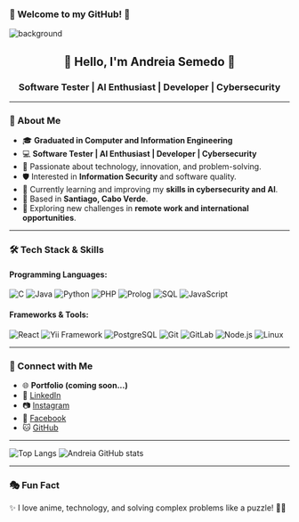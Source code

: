 ### 🖤 Welcome to my GitHub! 🖤 
![background](https://github.com/user-attachments/assets/da46c968-8729-4145-9b7e-8c2a240c06f3)
<h2 align="center">🌙 Hello, I'm Andreia Semedo 🌟</h2>
<h3 align="center">Software Tester | AI Enthusiast | Developer | Cybersecurity </h3>

---

### 🌸 About Me

- 🎓 **Graduated in Computer and Information Engineering**
- 💻 **Software Tester | AI Enthusiast | Developer | Cybersecurity**
- 🚀 Passionate about technology, innovation, and problem-solving.
- 🛡️ Interested in **Information Security** and software quality.
- 🔬 Currently learning and improving my **skills in cybersecurity and AI**.
- 📍 Based in **Santiago, Cabo Verde**.
- 🌱 Exploring new challenges in **remote work and international opportunities**.

---

### 🛠️ Tech Stack & Skills

#### **Programming Languages:**
![C](https://img.shields.io/badge/-C-00599C?style=flat-square&logo=c&logoColor=white)
![Java](https://img.shields.io/badge/-Java-007396?style=flat-square&logo=java)
![Python](https://img.shields.io/badge/-Python-3776AB?style=flat-square&logo=python&logoColor=white)
![PHP](https://img.shields.io/badge/-PHP-777BB4?style=flat-square&logo=php&logoColor=white)
![Prolog](https://img.shields.io/badge/-Prolog-FF4B00?style=flat-square&logo=prolog&logoColor=white)
![SQL](https://img.shields.io/badge/-SQL-4479A1?style=flat-square&logo=mysql&logoColor=white)
![JavaScript](https://img.shields.io/badge/-JavaScript-F7DF1E?style=flat-square&logo=javascript&logoColor=black)

#### **Frameworks & Tools:**
![React](https://img.shields.io/badge/-React-61DAFB?style=flat-square&logo=react&logoColor=black)
![Yii Framework](https://img.shields.io/badge/-Yii-808080?style=flat-square&logo=yii&logoColor=white)
![PostgreSQL](https://img.shields.io/badge/-PostgreSQL-336791?style=flat-square&logo=postgresql&logoColor=white)
![Git](https://img.shields.io/badge/-Git-F05032?style=flat-square&logo=git&logoColor=white)
![GitLab](https://img.shields.io/badge/-GitLab-FCA121?style=flat-square&logo=gitlab)
![Node.js](https://img.shields.io/badge/Node.js-43853D?style=flat-square&logo=node.js&logoColor=white)
![Linux](https://img.shields.io/badge/-Linux-FCC624?style=flat-square&logo=linux&logoColor=black)

---

### 📲 Connect with Me

- 🌐 **Portfolio (coming soon...)**
- 🔗 [LinkedIn](https://www.linkedin.com/in/andreia-semedo-a6410b234/)
- 📷 [Instagram](https://www.instagram.com/_andrah__/)
- 📘 [Facebook](https://www.facebook.com/andreia.semedo.986/)
- 🐱 [GitHub](https://github.com/Andreia797)

---
![Top Langs](https://github-readme-stats.vercel.app/api/top-langs/?username=andreia797&layout=compact&theme=dracula)
![Andreia GitHub stats](https://github-readme-stats.vercel.app/api?username=andreia797&show_icons=true&theme=dracula)


---
### 🎭 Fun Fact

✨ I love anime, technology, and solving complex problems like a puzzle! 🧩💡

